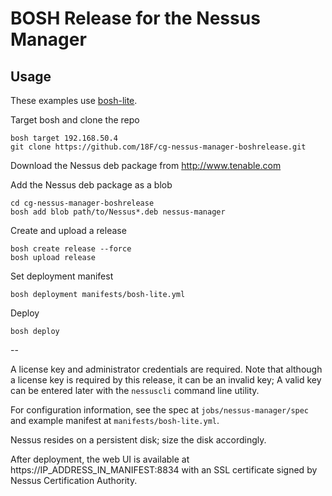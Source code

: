 # BOSH Release for the Nessus Manager

## Usage

These examples use [bosh-lite](https://github.com/cloudfoundry/bosh-lite).

Target bosh and clone the repo
```
bosh target 192.168.50.4
git clone https://github.com/18F/cg-nessus-manager-boshrelease.git
```

Download the Nessus deb package from http://www.tenable.com

Add the Nessus deb package as a blob

```
cd cg-nessus-manager-boshrelease
bosh add blob path/to/Nessus*.deb nessus-manager
```

Create and upload a release
```
bosh create release --force
bosh upload release
```

Set deployment manifest
```
bosh deployment manifests/bosh-lite.yml
```

Deploy
```
bosh deploy
```

--

A license key and administrator credentials are required.  Note that although a license key is required by this release, it can be an invalid key; A valid key can be entered later with the `nessuscli` command line utility.

For configuration information, see the spec at `jobs/nessus-manager/spec` and example manifest at `manifests/bosh-lite.yml`.

Nessus resides on a persistent disk; size the disk accordingly.

After deployment, the web UI is available at https://IP_ADDRESS_IN_MANIFEST:8834 with an SSL certificate signed by Nessus Certification Authority.

